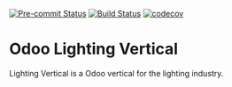 [![Pre-commit Status](https://github.com/NuoBiT/lighting-vertical/actions/workflows/pre-commit.yml/badge.svg?branch=16.0)](https://github.com/NuoBiT/lighting-vertical/actions/workflows/pre-commit.yml?query=branch%3A16.0)
[![Build Status](https://github.com/NuoBiT/lighting-vertical/actions/workflows/test.yml/badge.svg?branch=16.0)](https://github.com/NuoBiT/lighting-vertical/actions/workflows/test.yml?query=branch%3A16.0)
[![codecov](https://codecov.io/gh/NuoBiT/lighting-vertical/branch/16.0/graph/badge.svg)](https://codecov.io/gh/NuoBiT/lighting-vertical)


<!-- /!\ do not modify above this line -->

# Odoo Lighting Vertical

Lighting Vertical is a Odoo vertical for the lighting industry.

<!-- /!\ do not modify below this line -->

<!-- prettier-ignore-start -->

[//]: # (addons)
[//]: # (end addons)

<!-- prettier-ignore-end -->

